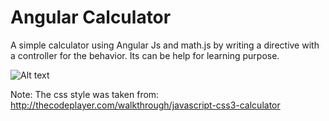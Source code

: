 # Angular Calculator
A simple calculator using Angular Js and math.js by writing a directive with a controller for the behavior. Its can be help for learning purpose.

![Alt text](Screenshot-from-2016-01-20-17:04:59.png?raw=true "Title")

Note:
The css style was taken from: 
http://thecodeplayer.com/walkthrough/javascript-css3-calculator


